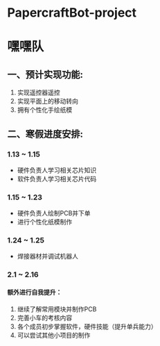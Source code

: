 # PapercraftBot-project
# 嘿嘿队

## 一、预计实现功能:

 1. 实现遥控器遥控
 2. 实现平面上的移动转向
 3. 拥有个性化手绘纸模

## 二、寒假进度安排:


### 1.13 ~ 1.15

 - 硬件负责人学习相关芯片知识
 - 软件负责人学习相关芯片代码

### 1.15 ~ 1.23
   
 - 硬件负责人绘制PCB并下单
 - 进行个性化纸模制作

### 1.24 ~ 1.25

 - 焊接器材并调试机器人

### 2.1  ~  2.16

#### 额外进行自我提升：

 1. 继续了解常用模块并制作PCB
 2. 完善小车的考核内容
 3. 各个成员初步掌握软件，硬件技能（提升单兵能力）
 4. 可以尝试其他小项目的制作
